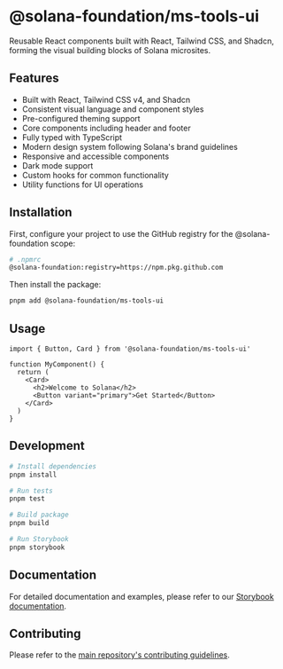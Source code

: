 # @solana-foundation/ms-tools-ui

Reusable React components built with React, Tailwind CSS, and Shadcn, forming the visual building blocks of Solana microsites.

## Features

- Built with React, Tailwind CSS v4, and Shadcn
- Consistent visual language and component styles
- Pre-configured theming support
- Core components including header and footer
- Fully typed with TypeScript
- Modern design system following Solana's brand guidelines
- Responsive and accessible components
- Dark mode support
- Custom hooks for common functionality
- Utility functions for UI operations

## Installation

First, configure your project to use the GitHub registry for the @solana-foundation scope:

```bash
# .npmrc
@solana-foundation:registry=https://npm.pkg.github.com
```

Then install the package:

```bash
pnpm add @solana-foundation/ms-tools-ui
```

## Usage

```tsx
import { Button, Card } from '@solana-foundation/ms-tools-ui'

function MyComponent() {
  return (
    <Card>
      <h2>Welcome to Solana</h2>
      <Button variant="primary">Get Started</Button>
    </Card>
  )
}
```

## Development

```bash
# Install dependencies
pnpm install

# Run tests
pnpm test

# Build package
pnpm build

# Run Storybook
pnpm storybook
```

## Documentation

For detailed documentation and examples, please refer to our [Storybook documentation](https://solana-foundation.github.io/solana-ms-tools).

## Contributing

Please refer to the [main repository's contributing guidelines](../../README.md#contributing).
